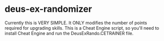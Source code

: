 # deus-ex-randomizer

Currently this is VERY SIMPLE. It ONLY modifies the number of points required for upgrading skills. This is a Cheat Engine script, so you'll need to install Cheat Engine and run the DeusExRando.CETRAINER file.
